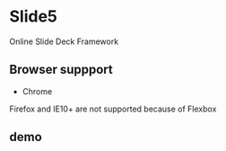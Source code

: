 # Slide5

Online Slide Deck Framework

## Browser suppport

* Chrome

Firefox and IE10+ are not supported because of Flexbox

## demo
